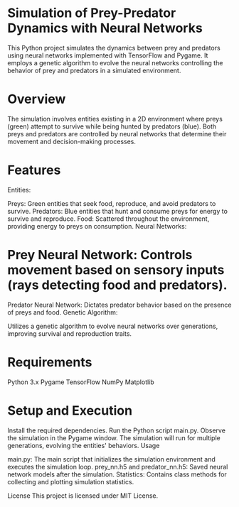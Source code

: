 # Simulation of Prey-Predator Dynamics with Neural Networks
This Python project simulates the dynamics between prey and predators using neural networks implemented with TensorFlow and Pygame. It employs a genetic algorithm to evolve the neural networks controlling the behavior of prey and predators in a simulated environment.

# Overview
The simulation involves entities existing in a 2D environment where preys (green) attempt to survive while being hunted by predators (blue). Both preys and predators are controlled by neural networks that determine their movement and decision-making processes.

# Features
Entities:

Preys: Green entities that seek food, reproduce, and avoid predators to survive.
Predators: Blue entities that hunt and consume preys for energy to survive and reproduce.
Food: Scattered throughout the environment, providing energy to preys on consumption.
Neural Networks:

# Prey Neural Network: Controls movement based on sensory inputs (rays detecting food and predators).
Predator Neural Network: Dictates predator behavior based on the presence of preys and food.
Genetic Algorithm:

Utilizes a genetic algorithm to evolve neural networks over generations, improving survival and reproduction traits.

# Requirements
Python 3.x
Pygame
TensorFlow
NumPy
Matplotlib

# Setup and Execution
Install the required dependencies.
Run the Python script main.py.
Observe the simulation in the Pygame window.
The simulation will run for multiple generations, evolving the entities' behaviors.
Usage

main.py: The main script that initializes the simulation environment and executes the simulation loop.
prey_nn.h5 and predator_nn.h5: Saved neural network models after the simulation.
Statistics: Contains class methods for collecting and plotting simulation statistics.


License
This project is licensed under MIT License.

